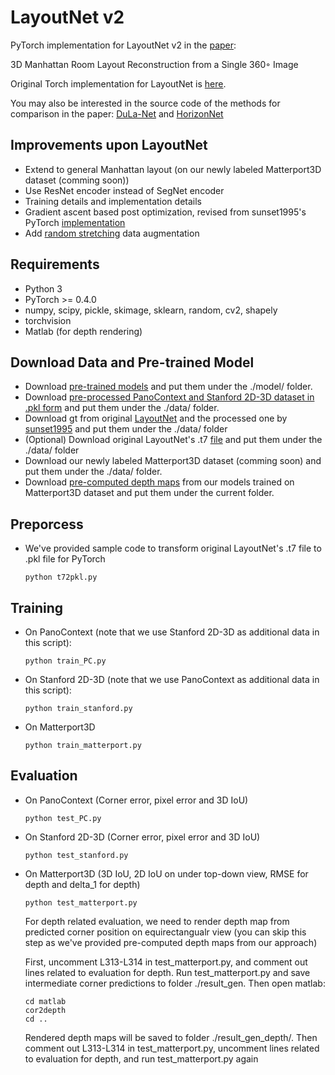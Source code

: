 # LayoutNet v2
PyTorch implementation for LayoutNet v2 in the [paper](https://arxiv.org/pdf/1910.04099.pdf): 

3D Manhattan Room Layout Reconstruction from a Single 360◦ Image

Original Torch implementation for LayoutNet is [here](https://github.com/zouchuhang/LayoutNet).

You may also be interested in the source code of the methods for comparison in the paper: [DuLa-Net](https://github.com/SunDaDenny/DuLa-Net) and [HorizonNet](https://github.com/sunset1995/HorizonNet)

## Improvements upon LayoutNet
- Extend to general Manhattan layout (on our newly labeled Matterport3D dataset (comming soon))
- Use ResNet encoder instead of SegNet encoder
- Training details and implementation details
- Gradient ascent based post optimization, revised from sunset1995's PyTorch [implementation](https://github.com/sunset1995/pytorch-layoutnet)
- Add [random stretching](https://github.com/sunset1995/HorizonNet) data augmentation

## Requirements
- Python 3
- PyTorch >= 0.4.0
- numpy, scipy, pickle, skimage, sklearn, random, cv2, shapely
- torchvision
- Matlab (for depth rendering)

## Download Data and Pre-trained Model
- Download [pre-trained models](https://drive.google.com/file/d/1gFQq83gL4crNRKPq_Qjx-YDYup5Wf_LE/view?usp=sharing) and put them under the ./model/ folder.
- Download [pre-processed PanoContext and Stanford 2D-3D dataset in .pkl form](https://drive.google.com/drive/folders/1s_uPGrTW_9It-grehVFi1j5DkqZag2Cv?usp=sharing) and put them under the ./data/ folder.
- Download gt from original [LayoutNet](https://github.com/zouchuhang/LayoutNet/tree/master/data) and the processed one by [sunset1995](https://drive.google.com/file/d/1e-MuWRx3T4LJ8Bu4Dc0tKcSHF9Lk_66C/view) and put them under the ./data/ folder
- (Optional) Download original LayoutNet's .t7 [file](https://drive.google.com/file/d/1400fSLme70jnTnsmkPk4YLDAtQA0mgTP/view) and put them under the ./data/ folder
- Download our newly labeled Matterport3D dataset (comming soon) and put them under the ./data/ folder.
- Download [pre-computed depth maps](https://drive.google.com/file/d/1V85M_uQF9oULas_UU7AHXyJnJrjcXzEb/view?usp=sharing) from our models trained on Matterport3D dataset and put them under the current folder. 

## Preporcess
- We've provided sample code to transform original LayoutNet's .t7 file to .pkl file for PyTorch
    ```
    python t72pkl.py
    ``` 

## Training
- On PanoContext (note that we use Stanford 2D-3D as additional data in this script):
    ```
    python train_PC.py
    ```
- On Stanford 2D-3D (note that we use PanoContext as additional data in this script):
    ```
    python train_stanford.py
    ```
- On Matterport3D
    ```
    python train_matterport.py
    ```

## Evaluation
- On PanoContext (Corner error, pixel error and 3D IoU)
    ```
    python test_PC.py
    ```
- On Stanford 2D-3D (Corner error, pixel error and 3D IoU)
    ```
    python test_stanford.py
    ```
- On Matterport3D (3D IoU, 2D IoU on under top-down view, RMSE for depth and delta\_1 for depth)
    ```
    python test_matterport.py
    ```
  For depth related evaluation, we need to render depth map from predicted corner position on equirectangualr view (you can skip this step as we've provided pre-computed depth maps from our approach)
  
  First, uncomment L313-L314 in test\_matterport.py, and comment out lines related to evaluation for depth. Run test\_matterport.py and save intermediate corner predictions to folder ./result\_gen. Then open matlab:
    ```
    cd matlab
    cor2depth
    cd ..
    ```
    Rendered depth maps will be saved to folder ./result\_gen\_depth/.
    Then comment out L313-L314 in test\_matterport.py, uncomment lines related to evaluation for depth, and run test\_matterport.py again
